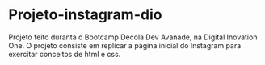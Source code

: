 # Projeto-instagram-dio
<p> Projeto feito duranta o Bootcamp Decola Dev Avanade, na Digital Inovation One. O projeto consiste em replicar a página inicial do Instagram para exercitar conceitos de html e css. </p>
